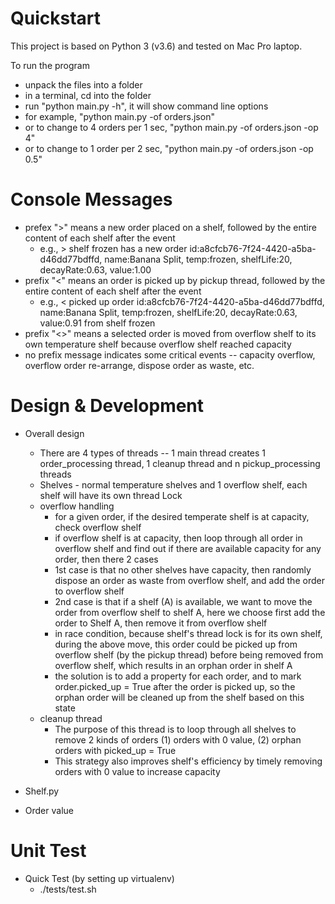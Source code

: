 # Quickstart

This project is based on Python 3 (v3.6) and tested on Mac Pro laptop.

To run the program
* unpack the files into a folder
* in a terminal, cd into the folder 
* run "python main.py -h", it will show command line options
* for example, "python main.py -of orders.json"
* or to change to 4 orders per 1 sec, "python main.py -of orders.json -op 4"
* or to change to 1 order per 2 sec, "python main.py -of orders.json -op 0.5"

# Console Messages
* prefex ">" means a new order placed on a shelf, followed by the entire content of each shelf after the event
  * e.g.,  > shelf frozen has a new order id:a8cfcb76-7f24-4420-a5ba-d46dd77bdffd, name:Banana Split, temp:frozen, shelfLife:20, decayRate:0.63, value:1.00
* prefix "<" means an order is picked up by pickup thread, followed by the entire content of each shelf after the event
  * e.g., < picked up order id:a8cfcb76-7f24-4420-a5ba-d46dd77bdffd, name:Banana Split, temp:frozen, shelfLife:20, decayRate:0.63, value:0.91 from shelf frozen
* prefix "<>" means a selected order is moved from overflow shelf to its own temperature shelf because overflow shelf reached capacity
* no prefix message indicates some critical events -- capacity overflow, overflow order re-arrange, dispose order as waste, etc.

# Design & Development
* Overall design
  * There are 4 types of threads -- 1 main thread creates 1 order_processing thread, 1 cleanup thread and n pickup_processing threads
  * Shelves - normal temperature shelves and 1 overflow shelf, each shelf will have its own thread Lock
  * overflow handling
      * for a given order, if the desired temperate shelf is at capacity, check overflow shelf
      * if overflow shelf is at capacity, then loop through all order in overflow shelf and find out if there are available capacity for any order, then there 2 cases
      * 1st case is that no other shelves have capacity, then randomly dispose an order as waste from overflow shelf, and add the order to overflow shelf  
      * 2nd case is that if a shelf (A) is available, we want to move the order from overflow shelf to shelf A, here we choose first add the order to Shelf A, then remove it from overflow shelf
      * in race condition, because shelf's thread lock is for its own shelf, during the above move, this order could be picked up from overflow shelf (by the pickup thread) before being removed from overflow shelf, which results in an orphan order in shelf A
      * the solution is to add a property for each order, and to mark order.picked_up = True after the order is picked up, so the orphan order will be cleaned up from the shelf based on this state
  * cleanup thread
      * The purpose of this thread is to loop through all shelves to remove 2 kinds of orders
        (1) orders with 0 value, (2) orphan orders with picked_up = True
      * This strategy also improves shelf's efficiency by timely removing orders with 0 value to increase capacity
  
  
* Shelf.py
  
* Order value

# Unit Test
* Quick Test (by setting up virtualenv)
  * ./tests/test.sh


